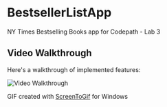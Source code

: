 # BestsellerListApp
NY Times Bestselling Books app for Codepath - Lab 3

## Video Walkthrough

Here's a walkthrough of implemented features:

<img src='https://imgur.com/XKw9DUc.gif' title='Video Walkthrough' width='' alt='Video Walkthrough' />

<!-- Replace this with whatever GIF tool you used! -->
GIF created with [ScreenToGif](https://www.screentogif.com/) for Windows
